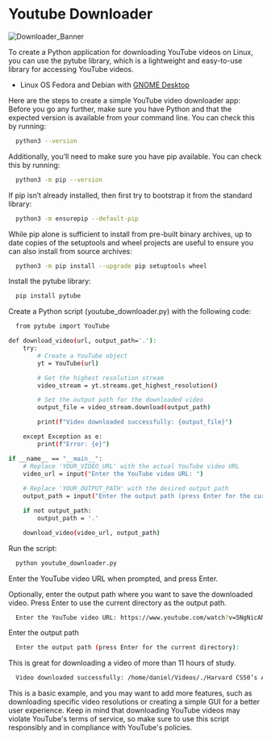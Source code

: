 # Youtube Downloader

![Downloader_Banner](https://github.com/dnlgalleguillos/youtube-downloader/assets/23320192/c161a2b2-d00a-4599-bf8c-8cc772fda8a5)

To create a Python application for downloading YouTube videos on Linux, you can use the pytube library, which is a lightweight and easy-to-use library for accessing YouTube videos.

- Linux OS Fedora and Debian with [GNOME Desktop](https://www.gnome.org/)                

Here are the steps to create a simple YouTube video downloader app:
Before you go any further, make sure you have Python and that the expected version is available from your command line. You can check this by running:

```bash
  python3 --version
```

Additionally, you’ll need to make sure you have pip available. You can check this by running:

```bash
  python3 -m pip --version
```

If pip isn’t already installed, then first try to bootstrap it from the standard library:

```bash
  python3 -m ensurepip --default-pip
```

While pip alone is sufficient to install from pre-built binary archives, up to date copies of the setuptools and wheel projects are useful to ensure you can also install from source archives:

```bash
  python3 -m pip install --upgrade pip setuptools wheel
```

Install the pytube library:

```bash
  pip install pytube
```

Create a Python script (youtube_downloader.py) with the following code:

```bash
  from pytube import YouTube

def download_video(url, output_path='.'):
    try:
        # Create a YouTube object
        yt = YouTube(url)

        # Get the highest resolution stream
        video_stream = yt.streams.get_highest_resolution()

        # Set the output path for the downloaded video
        output_file = video_stream.download(output_path)

        print(f"Video downloaded successfully: {output_file}")

    except Exception as e:
        print(f"Error: {e}")

if __name__ == "__main__":
    # Replace 'YOUR_VIDEO_URL' with the actual YouTube video URL
    video_url = input("Enter the YouTube video URL: ")
    
    # Replace 'YOUR_OUTPUT_PATH' with the desired output path
    output_path = input("Enter the output path (press Enter for the current directory): ")

    if not output_path:
        output_path = '.'

    download_video(video_url, output_path)
```
Run the script:

```bash
  python youtube_downloader.py
```
Enter the YouTube video URL when prompted, and press Enter.

Optionally, enter the output path where you want to save the downloaded video. Press Enter to use the current directory as the output path.

```bash
  Enter the YouTube video URL: https://www.youtube.com/watch?v=5NgNicANyqM&t=25459s
```
Enter the output path

```bash
  Enter the output path (press Enter for the current directory):
```
This is great for downloading a video of more than 11 hours of study.

```bash
  Video downloaded successfully: /home/daniel/Videos/./Harvard CS50’s Artificial Intelligence with Python – Full University Course.mp4
```
This is a basic example, and you may want to add more features, such as downloading specific video resolutions or creating a simple GUI for a better user experience. Keep in mind that downloading YouTube videos may violate YouTube's terms of service, so make sure to use this script responsibly and in compliance with YouTube's policies.
